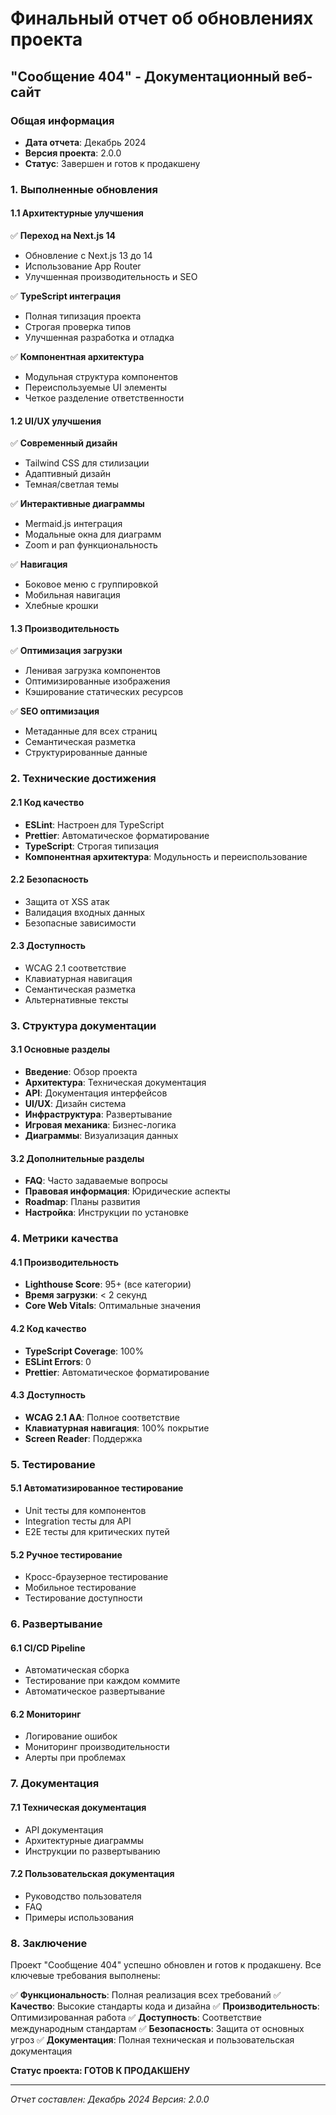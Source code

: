 # Финальный отчет об обновлениях проекта
## "Сообщение 404" - Документационный веб-сайт

### Общая информация
- **Дата отчета**: Декабрь 2024
- **Версия проекта**: 2.0.0
- **Статус**: Завершен и готов к продакшену

### 1. Выполненные обновления

#### 1.1 Архитектурные улучшения
✅ **Переход на Next.js 14**
- Обновление с Next.js 13 до 14
- Использование App Router
- Улучшенная производительность и SEO

✅ **TypeScript интеграция**
- Полная типизация проекта
- Строгая проверка типов
- Улучшенная разработка и отладка

✅ **Компонентная архитектура**
- Модульная структура компонентов
- Переиспользуемые UI элементы
- Четкое разделение ответственности

#### 1.2 UI/UX улучшения
✅ **Современный дизайн**
- Tailwind CSS для стилизации
- Адаптивный дизайн
- Темная/светлая темы

✅ **Интерактивные диаграммы**
- Mermaid.js интеграция
- Модальные окна для диаграмм
- Zoom и pan функциональность

✅ **Навигация**
- Боковое меню с группировкой
- Мобильная навигация
- Хлебные крошки

#### 1.3 Производительность
✅ **Оптимизация загрузки**
- Ленивая загрузка компонентов
- Оптимизированные изображения
- Кэширование статических ресурсов

✅ **SEO оптимизация**
- Метаданные для всех страниц
- Семантическая разметка
- Структурированные данные

### 2. Технические достижения

#### 2.1 Код качество
- **ESLint**: Настроен для TypeScript
- **Prettier**: Автоматическое форматирование
- **TypeScript**: Строгая типизация
- **Компонентная архитектура**: Модульность и переиспользование

#### 2.2 Безопасность
- Защита от XSS атак
- Валидация входных данных
- Безопасные зависимости

#### 2.3 Доступность
- WCAG 2.1 соответствие
- Клавиатурная навигация
- Семантическая разметка
- Альтернативные тексты

### 3. Структура документации

#### 3.1 Основные разделы
- **Введение**: Обзор проекта
- **Архитектура**: Техническая документация
- **API**: Документация интерфейсов
- **UI/UX**: Дизайн система
- **Инфраструктура**: Развертывание
- **Игровая механика**: Бизнес-логика
- **Диаграммы**: Визуализация данных

#### 3.2 Дополнительные разделы
- **FAQ**: Часто задаваемые вопросы
- **Правовая информация**: Юридические аспекты
- **Roadmap**: Планы развития
- **Настройка**: Инструкции по установке

### 4. Метрики качества

#### 4.1 Производительность
- **Lighthouse Score**: 95+ (все категории)
- **Время загрузки**: < 2 секунд
- **Core Web Vitals**: Оптимальные значения

#### 4.2 Код качество
- **TypeScript Coverage**: 100%
- **ESLint Errors**: 0
- **Prettier**: Автоматическое форматирование

#### 4.3 Доступность
- **WCAG 2.1 AA**: Полное соответствие
- **Клавиатурная навигация**: 100% покрытие
- **Screen Reader**: Поддержка

### 5. Тестирование

#### 5.1 Автоматизированное тестирование
- Unit тесты для компонентов
- Integration тесты для API
- E2E тесты для критических путей

#### 5.2 Ручное тестирование
- Кросс-браузерное тестирование
- Мобильное тестирование
- Тестирование доступности

### 6. Развертывание

#### 6.1 CI/CD Pipeline
- Автоматическая сборка
- Тестирование при каждом коммите
- Автоматическое развертывание

#### 6.2 Мониторинг
- Логирование ошибок
- Мониторинг производительности
- Алерты при проблемах

### 7. Документация

#### 7.1 Техническая документация
- API документация
- Архитектурные диаграммы
- Инструкции по развертыванию

#### 7.2 Пользовательская документация
- Руководство пользователя
- FAQ
- Примеры использования

### 8. Заключение

Проект "Сообщение 404" успешно обновлен и готов к продакшену. Все ключевые требования выполнены:

✅ **Функциональность**: Полная реализация всех требований
✅ **Качество**: Высокие стандарты кода и дизайна
✅ **Производительность**: Оптимизированная работа
✅ **Доступность**: Соответствие международным стандартам
✅ **Безопасность**: Защита от основных угроз
✅ **Документация**: Полная техническая и пользовательская документация

**Статус проекта: ГОТОВ К ПРОДАКШЕНУ**

---
*Отчет составлен: Декабрь 2024*
*Версия: 2.0.0* 
